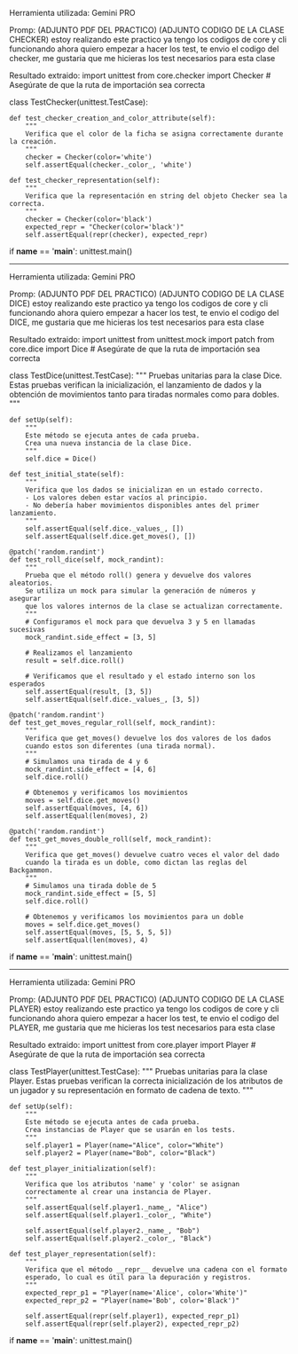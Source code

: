 <PRIMERA CONSULTA EN AREA DE TESTEO>

Herramienta utilizada: Gemini PRO

Promp: (ADJUNTO PDF DEL PRACTICO) (ADJUNTO CODIGO DE LA CLASE CHECKER) estoy realizando este practico ya tengo los codigos de core y cli funcionando ahora quiero empezar a hacer los test, te envio el codigo del checker, me gustaria que me hicieras los test necesarios para esta clase

Resultado extraido: 
import unittest
from core.checker import Checker # Asegúrate de que la ruta de importación sea correcta

class TestChecker(unittest.TestCase):

    def test_checker_creation_and_color_attribute(self):
        """
        Verifica que el color de la ficha se asigna correctamente durante la creación.
        """
        checker = Checker(color='white')
        self.assertEqual(checker._color_, 'white')

    def test_checker_representation(self):
        """
        Verifica que la representación en string del objeto Checker sea la correcta.
        """
        checker = Checker(color='black')
        expected_repr = "Checker(color='black')"
        self.assertEqual(repr(checker), expected_repr)

if __name__ == '__main__':
    unittest.main()

-------------------------------------------------------------------------------------------

<SEGUNDA CONSULTA EN AREA DE TESTEO>

Herramienta utilizada: Gemini PRO

Promp: (ADJUNTO PDF DEL PRACTICO) (ADJUNTO CODIGO DE LA CLASE DICE) estoy realizando este practico ya tengo los codigos de core y cli funcionando ahora quiero empezar a hacer los test, te envio el codigo del DICE, me gustaria que me hicieras los test necesarios para esta clase

Resultado extraido: 
import unittest
from unittest.mock import patch
from core.dice import Dice  # Asegúrate de que la ruta de importación sea correcta

class TestDice(unittest.TestCase):
    """
    Pruebas unitarias para la clase Dice.
    Estas pruebas verifican la inicialización, el lanzamiento de dados
    y la obtención de movimientos tanto para tiradas normales como para dobles.
    """

    def setUp(self):
        """
        Este método se ejecuta antes de cada prueba.
        Crea una nueva instancia de la clase Dice.
        """
        self.dice = Dice()

    def test_initial_state(self):
        """
        Verifica que los dados se inicializan en un estado correcto.
        - Los valores deben estar vacíos al principio.
        - No debería haber movimientos disponibles antes del primer lanzamiento.
        """
        self.assertEqual(self.dice._values_, [])
        self.assertEqual(self.dice.get_moves(), [])

    @patch('random.randint')
    def test_roll_dice(self, mock_randint):
        """
        Prueba que el método roll() genera y devuelve dos valores aleatorios.
        Se utiliza un mock para simular la generación de números y asegurar
        que los valores internos de la clase se actualizan correctamente.
        """
        # Configuramos el mock para que devuelva 3 y 5 en llamadas sucesivas
        mock_randint.side_effect = [3, 5]

        # Realizamos el lanzamiento
        result = self.dice.roll()

        # Verificamos que el resultado y el estado interno son los esperados
        self.assertEqual(result, [3, 5])
        self.assertEqual(self.dice._values_, [3, 5])

    @patch('random.randint')
    def test_get_moves_regular_roll(self, mock_randint):
        """
        Verifica que get_moves() devuelve los dos valores de los dados
        cuando estos son diferentes (una tirada normal).
        """
        # Simulamos una tirada de 4 y 6
        mock_randint.side_effect = [4, 6]
        self.dice.roll()

        # Obtenemos y verificamos los movimientos
        moves = self.dice.get_moves()
        self.assertEqual(moves, [4, 6])
        self.assertEqual(len(moves), 2)

    @patch('random.randint')
    def test_get_moves_double_roll(self, mock_randint):
        """
        Verifica que get_moves() devuelve cuatro veces el valor del dado
        cuando la tirada es un doble, como dictan las reglas del Backgammon.
        """
        # Simulamos una tirada doble de 5
        mock_randint.side_effect = [5, 5]
        self.dice.roll()

        # Obtenemos y verificamos los movimientos para un doble
        moves = self.dice.get_moves()
        self.assertEqual(moves, [5, 5, 5, 5])
        self.assertEqual(len(moves), 4)

if __name__ == '__main__':
    unittest.main()
 
 ------------------------------------------------------------------------------------------

<TERCERA CONSULTA EN AREA DE TESTEO>

Herramienta utilizada: Gemini PRO

Promp: (ADJUNTO PDF DEL PRACTICO) (ADJUNTO CODIGO DE LA CLASE PLAYER) estoy realizando este practico ya tengo los codigos de core y cli funcionando ahora quiero empezar a hacer los test, te envio el codigo del PLAYER, me gustaria que me hicieras los test necesarios para esta clase

Resultado extraido:
import unittest
from core.player import Player # Asegúrate de que la ruta de importación sea correcta

class TestPlayer(unittest.TestCase):
    """
    Pruebas unitarias para la clase Player.
    Estas pruebas verifican la correcta inicialización de los atributos
    de un jugador y su representación en formato de cadena de texto.
    """

    def setUp(self):
        """
        Este método se ejecuta antes de cada prueba.
        Crea instancias de Player que se usarán en los tests.
        """
        self.player1 = Player(name="Alice", color="White")
        self.player2 = Player(name="Bob", color="Black")

    def test_player_initialization(self):
        """
        Verifica que los atributos 'name' y 'color' se asignan
        correctamente al crear una instancia de Player.
        """
        self.assertEqual(self.player1._name_, "Alice")
        self.assertEqual(self.player1._color_, "White")

        self.assertEqual(self.player2._name_, "Bob")
        self.assertEqual(self.player2._color_, "Black")

    def test_player_representation(self):
        """
        Verifica que el método __repr__ devuelve una cadena con el formato
        esperado, lo cual es útil para la depuración y registros.
        """
        expected_repr_p1 = "Player(name='Alice', color='White')"
        expected_repr_p2 = "Player(name='Bob', color='Black')"

        self.assertEqual(repr(self.player1), expected_repr_p1)
        self.assertEqual(repr(self.player2), expected_repr_p2)


if __name__ == '__main__':
    unittest.main()